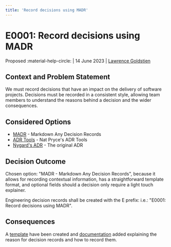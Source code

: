```yaml
---
title: 'Record decisions using MADR'
---
```


# E0001: Record decisions using MADR

Proposed :material-help-circle: | 14 June 2023 | [Lawrence Goldstien](https://github.com/acodeninja)

## Context and Problem Statement

We must record decisions that have an impact on the delivery of software projects. Decisions must be recorded in a 
consistent style, allowing team members to understand the reasons behind a decision and the wider consequences.

## Considered Options

* [MADR](https://adr.github.io/madr/) - Markdown Any Decision Records
* [ADR Tools](https://github.com/npryce/adr-tools) - Nat Pryce's ADR Tools
* [Nygard's ADR](https://cognitect.com/blog/2011/11/15/documenting-architecture-decisions) - The original ADR 

## Decision Outcome

Chosen option: "MADR - Markdown Any Decision Records", because it allows for recording contextual information, has a 
straightforward template format, and optional fields should a decision only require a light touch explainer.

Engineering decision records shall be created with the E prefix: i.e.: "E0001: Record decisions using MADR".

## Consequences

A [template](./template.md) have been created and [documentation](./index.md) added explaining the reason for decision
records and how to record them.

